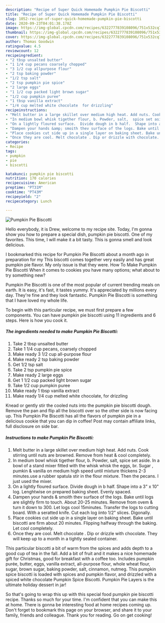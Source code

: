 ```yaml
---
description: "Recipe of Super Quick Homemade Pumpkin Pie Biscotti"
title: "Recipe of Super Quick Homemade Pumpkin Pie Biscotti"
slug: 1052-recipe-of-super-quick-homemade-pumpkin-pie-biscotti
date: 2020-09-23T04:01:38.178Z
image: https://img-global.cpcdn.com/recipes/6322777839108096/751x532cq70/pumpkin-pie-biscotti-recipe-main-photo.jpg
thumbnail: https://img-global.cpcdn.com/recipes/6322777839108096/751x532cq70/pumpkin-pie-biscotti-recipe-main-photo.jpg
cover: https://img-global.cpcdn.com/recipes/6322777839108096/751x532cq70/pumpkin-pie-biscotti-recipe-main-photo.jpg
author: Thomas Goodwin
ratingvalue: 4.5
reviewcount: 12
recipeingredient:
- "2 tbsp unsalted butter"
- "1 1/4 cup pecans coarsely chopped"
- "3 1/2 cup allpurpose flour"
- "2 tsp baking powder"
- "1/2 tsp salt"
- "2 tsp pumpkin pie spice"
- "2 large eggs"
- "1 1/2 cup packed light brown sugar"
- "1/2 cup pumpkin puree"
- "1 tbsp vanilla extract"
- "1/4 cup melted white chocolate  for drizzling"
recipeinstructions:
- "Melt butter in a large skillet over medium high heat. Add nuts. Cook stirring until nuts are browned. Remove from heat &amp; cool completely."
- "In medium bowl whisk tigether flour, b. Powder, salt,  spice set aside. In a bowl of a stand mixer fitted with the whisk whisk the eggs, br. Sugar , pumkin &amp; vanilla on medium high speed until mixture thickens 2-3 minutes.use  a rubber spatula stir in the flour mixture. Then the pecans. I just used the mixer."
- "On a lightly floured surface.  Divide dough in b half.  Shape into a 3&#34; x 10&#34; log. Lenghtwise on prepared baking sheet. Evenly spaced."
- "Dampen your hands &amp; smoith thev surface of the logs. Bake until logs are slightly firm to touch.  About 20-25 minutes. Remove from ovem &amp; turn it down to 300. Let logs cool 15minutes. Transfer the logs to cutting board. With a seratted knife. Cut each log iinto 1/2&#34; slices. Digonally."
- "Place cookies cut side up in a single layer on baking sheet. Bake until biscotti are firm about 20 minutes. Flipping halfway through the baking. Let cool completely."
- "Once they are cool. Melt chocolate . Dip or drizzle with chocolate.  They will keep up to a month in a tightly sealed container."
categories:
- Recipe
tags:
- pumpkin
- pie
- biscotti

katakunci: pumpkin pie biscotti 
nutrition: 170 calories
recipecuisine: American
preptime: "PT31M"
cooktime: "PT43M"
recipeyield: "2"
recipecategory: Lunch

---
```



![Pumpkin Pie Biscotti](https://img-global.cpcdn.com/recipes/6322777839108096/751x532cq70/pumpkin-pie-biscotti-recipe-main-photo.jpg)

Hello everybody, it is Drew, welcome to my recipe site. Today, I'm gonna show you how to prepare a special dish, pumpkin pie biscotti. One of my favorites. This time, I will make it a bit tasty. This is gonna smell and look delicious.

I bookmarked this recipe for Pumpkin Pie Biscotti about a month ago in preparation for my This biscotti comes together very easily and has great pumpkin pie flavor. My only issue is that they were. How To Make Pumpkin Pie Biscotti When it comes to cookies you have many options; what about to try something new?

Pumpkin Pie Biscotti is one of the most popular of current trending meals on earth. It is easy, it's fast, it tastes yummy. It's appreciated by millions every day. They're fine and they look fantastic. Pumpkin Pie Biscotti is something that I have loved my whole life.


To begin with this particular recipe, we must first prepare a few components. You can have pumpkin pie biscotti using 11 ingredients and 6 steps. Here is how you cook it.

<!--inarticleads1-->

##### The ingredients needed to make Pumpkin Pie Biscotti:

1. Take 2 tbsp unsalted butter
1. Take 1 1/4 cup pecans, coarsely chopped
1. Make ready 3 1/2 cup all-purpose flour
1. Make ready 2 tsp baking powder
1. Get 1/2 tsp salt
1. Take 2 tsp pumpkin pie spice
1. Make ready 2 large eggs
1. Get 1 1/2 cup packed light brown sugar
1. Take 1/2 cup pumpkin puree
1. Make ready 1 tbsp vanilla extract
1. Make ready 1/4 cup melted white chocolate,  for drizzling


Knead or gently stir the cooled nuts into the pumpkin pie biscotti dough. Remove the pan and flip all the biscotti over so the other side is now facing up. This Pumpkin Pie Biscotti has all the flavors of pumpkin pie in a delicious cookie that you can dip in coffee! Post may contain affiliate links, full disclosure on side bar. 

<!--inarticleads2-->

##### Instructions to make Pumpkin Pie Biscotti:

1. Melt butter in a large skillet over medium high heat. Add nuts. Cook stirring until nuts are browned. Remove from heat &amp; cool completely.
1. In medium bowl whisk tigether flour, b. Powder, salt,  spice set aside. In a bowl of a stand mixer fitted with the whisk whisk the eggs, br. Sugar , pumkin &amp; vanilla on medium high speed until mixture thickens 2-3 minutes.use  a rubber spatula stir in the flour mixture. Then the pecans. I just used the mixer.
1. On a lightly floured surface.  Divide dough in b half.  Shape into a 3&#34; x 10&#34; log. Lenghtwise on prepared baking sheet. Evenly spaced.
1. Dampen your hands &amp; smoith thev surface of the logs. Bake until logs are slightly firm to touch.  About 20-25 minutes. Remove from ovem &amp; turn it down to 300. Let logs cool 15minutes. Transfer the logs to cutting board. With a seratted knife. Cut each log iinto 1/2&#34; slices. Digonally.
1. Place cookies cut side up in a single layer on baking sheet. Bake until biscotti are firm about 20 minutes. Flipping halfway through the baking. Let cool completely.
1. Once they are cool. Melt chocolate . Dip or drizzle with chocolate.  They will keep up to a month in a tightly sealed container.


This particular biscotti a bit of warm from the spices and adds depth to a good cup of tea in the fall. Add a bit of fruit and it makes a nice homemade gift for Christmas, good for breakfast with a coffee too. Includes pumpkin purée, butter, eggs, vanilla extract, all-purpose flour, whole wheat flour, sugar, brown sugar, baking powder, salt, cinnamon, nutmeg. This pumpkin spice biscotti is loaded with spices and pumpkin flavor, and drizzled with a spiced white chocolate Pumpkin Spice Biscotti. Pumpkin Pie Layers is the ultimate holiday dessert in jar! 

So that's going to wrap this up with this special food pumpkin pie biscotti recipe. Thanks so much for your time. I'm confident that you can make this at home. There is gonna be interesting food at home recipes coming up. Don't forget to bookmark this page on your browser, and share it to your family, friends and colleague. Thank you for reading. Go on get cooking!
